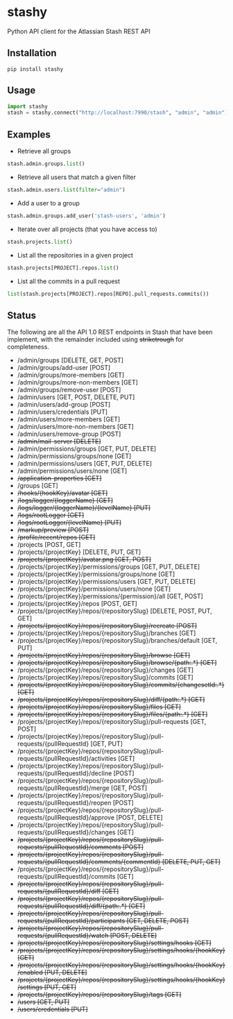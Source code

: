 # stashy

Python API client for the Atlassian Stash REST API

## Installation

```
pip install stashy
```

## Usage
```python
import stashy
stash = stashy.connect("http://localhost:7990/stash", "admin", "admin")
```

## Examples

* Retrieve all groups

```python
stash.admin.groups.list()
```

* Retrieve all users that match a given filter

```python
stash.admin.users.list(filter="admin")
```

* Add a user to a group

```python
stash.admin.groups.add_user('stash-users', 'admin')
```

* Iterate over all projects (that you have access to)

```python
stash.projects.list()
```

* List all the repositories in a given project

```python
stash.projects[PROJECT].repos.list()
```

* List all the commits in a pull request

```python
list(stash.projects[PROJECT].repos[REPO].pull_requests.commits())
```

## Status

The following are all the API 1.0 REST endpoints in Stash that have
been implement, with the remainder included using ~~striketrough~~ for
completeness.

* /admin/groups [DELETE, GET, POST]
* /admin/groups/add-user [POST]
* /admin/groups/more-members [GET]
* /admin/groups/more-non-members [GET]
* /admin/groups/remove-user [POST]
* /admin/users [GET, POST, DELETE, PUT]
* /admin/users/add-group [POST]
* /admin/users/credentials [PUT]
* /admin/users/more-members [GET]
* /admin/users/more-non-members [GET]
* /admin/users/remove-group [POST]
* ~~/admin/mail-server [DELETE]~~
* /admin/permissions/groups [GET, PUT, DELETE]
* /admin/permissions/groups/none [GET]
* /admin/permissions/users [GET, PUT, DELETE]
* /admin/permissions/users/none [GET]
* ~~/application-properties [GET]~~
* /groups [GET]
* ~~/hooks/{hookKey}/avatar [GET]~~
* ~~/logs/logger/{loggerName} [GET]~~
* ~~/logs/logger/{loggerName}/{levelName} [PUT]~~
* ~~/logs/rootLogger [GET]~~
* ~~/logs/rootLogger/{levelName} [PUT]~~
* ~~/markup/preview [POST]~~
* ~~/profile/recent/repos [GET]~~
* /projects [POST, GET]
* /projects/{projectKey} [DELETE, PUT, GET]
* ~~/projects/{projectKey}/avatar.png [GET, POST]~~
* /projects/{projectKey}/permissions/groups [GET, PUT, DELETE]
* /projects/{projectKey}/permissions/groups/none [GET]
* /projects/{projectKey}/permissions/users [GET, PUT, DELETE]
* /projects/{projectKey}/permissions/users/none [GET]
* /projects/{projectKey}/permissions/{permission}/all [GET, POST]
* /projects/{projectKey}/repos [POST, GET]
* /projects/{projectKey}/repos/{repositorySlug} [DELETE, POST, PUT, GET]
* ~~/projects/{projectKey}/repos/{repositorySlug}/recreate [POST]~~
* /projects/{projectKey}/repos/{repositorySlug}/branches [GET]
* /projects/{projectKey}/repos/{repositorySlug}/branches/default [GET, PUT]
* ~~/projects/{projectKey}/repos/{repositorySlug}/browse [GET]~~
* ~~/projects/{projectKey}/repos/{repositorySlug}/browse/{path:.*} [GET]~~
* /projects/{projectKey}/repos/{repositorySlug}/changes [GET]
* /projects/{projectKey}/repos/{repositorySlug}/commits [GET]
* ~~/projects/{projectKey}/repos/{repositorySlug}/commits/{changesetId:.*} [GET]~~
* ~~/projects/{projectKey}/repos/{repositorySlug}/diff/{path:.*} [GET]~~
* ~~/projects/{projectKey}/repos/{repositorySlug}/files [GET]~~
* ~~/projects/{projectKey}/repos/{repositorySlug}/files/{path:.*} [GET]~~
* /projects/{projectKey}/repos/{repositorySlug}/pull-requests [GET, POST]
* /projects/{projectKey}/repos/{repositorySlug}/pull-requests/{pullRequestId} [GET, PUT]
* /projects/{projectKey}/repos/{repositorySlug}/pull-requests/{pullRequestId}/activities [GET]
* /projects/{projectKey}/repos/{repositorySlug}/pull-requests/{pullRequestId}/decline [POST]
* /projects/{projectKey}/repos/{repositorySlug}/pull-requests/{pullRequestId}/merge [GET, POST]
* /projects/{projectKey}/repos/{repositorySlug}/pull-requests/{pullRequestId}/reopen [POST]
* /projects/{projectKey}/repos/{repositorySlug}/pull-requests/{pullRequestId}/approve [POST, DELETE]
* /projects/{projectKey}/repos/{repositorySlug}/pull-requests/{pullRequestId}/changes [GET]
* ~~/projects/{projectKey}/repos/{repositorySlug}/pull-requests/{pullRequestId}/comments [POST]~~
* ~~/projects/{projectKey}/repos/{repositorySlug}/pull-requests/{pullRequestId}/comments/{commentId} [DELETE, PUT, GET]~~
* /projects/{projectKey}/repos/{repositorySlug}/pull-requests/{pullRequestId}/commits [GET]
* ~~/projects/{projectKey}/repos/{repositorySlug}/pull-requests/{pullRequestId}/diff [GET]~~
* ~~/projects/{projectKey}/repos/{repositorySlug}/pull-requests/{pullRequestId}/diff/{path:.*} [GET]~~
* ~~/projects/{projectKey}/repos/{repositorySlug}/pull-requests/{pullRequestId}/participants [GET, DELETE, POST]~~
* ~~/projects/{projectKey}/repos/{repositorySlug}/pull-requests/{pullRequestId}/watch [POST, DELETE]~~
* ~~/projects/{projectKey}/repos/{repositorySlug}/settings/hooks [GET]~~
* ~~/projects/{projectKey}/repos/{repositorySlug}/settings/hooks/{hookKey} [GET]~~
* ~~/projects/{projectKey}/repos/{repositorySlug}/settings/hooks/{hookKey}/enabled [PUT, DELETE]~~
* ~~/projects/{projectKey}/repos/{repositorySlug}/settings/hooks/{hookKey}/settings [PUT, GET]~~
* ~~/projects/{projectKey}/repos/{repositorySlug}/tags [GET]~~
* ~~/users [GET, PUT]~~
* ~~/users/credentials [PUT]~~
